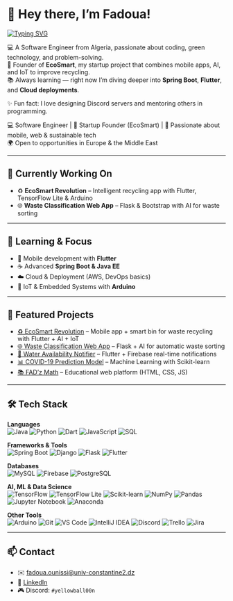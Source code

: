 # 👋 Hey there, I’m Fadoua!  

[![Typing SVG](https://readme-typing-svg.demolab.com/?lines=Software+Engineer;EcoSmart+Founder;Mobile+%26+Web+Developer;AI+%26+IoT+Enthusiast&size=25&color=36BCF7)](https://git.io/typing-svg)



💻 A Software Engineer from Algeria, passionate about coding, green technology, and problem-solving.  
🚀 Founder of **EcoSmart**, my startup project that combines mobile apps, AI, and IoT to improve recycling.  
📚 Always learning — right now I’m diving deeper into **Spring Boot**, **Flutter**, and **Cloud deployments**.  

✨ Fun fact: I love designing Discord servers and mentoring others in programming.  

💻 Software Engineer | 🚀 Startup Founder (EcoSmart) | 📱 Passionate about mobile, web & sustainable tech  
🌍 Open to opportunities in Europe & the Middle East  

---

## 🔭 Currently Working On
- ♻️ **EcoSmart Revolution** – Intelligent recycling app with Flutter, TensorFlow Lite & Arduino  
- 🌐 **Waste Classification Web App** – Flask & Bootstrap with AI for waste sorting  

---

## 🌱 Learning & Focus
- 📱 Mobile development with **Flutter**  
- ☕ Advanced **Spring Boot & Java EE**  
- ☁️ Cloud & Deployment (AWS, DevOps basics)  
- 🤖 IoT & Embedded Systems with **Arduino**  

---

## 🚀 Featured Projects
- [♻️ EcoSmart Revolution](#) – Mobile app + smart bin for waste recycling with Flutter + AI + IoT  
- [🌐 Waste Classification Web App](#) – Flask + AI for automatic waste sorting  
- [📱 Water Availability Notifier](#) – Flutter + Firebase real-time notifications  
- [📊 COVID-19 Prediction Model](#) – Machine Learning with Scikit-learn  
- [📚 FAD’z Math](#) – Educational web platform (HTML, CSS, JS)  

---

## 🛠️ Tech Stack

**Languages**  
![Java](https://img.shields.io/badge/Java-ED8B00?style=for-the-badge&logo=openjdk&logoColor=white)
![Python](https://img.shields.io/badge/Python-3776AB?style=for-the-badge&logo=python&logoColor=white)
![Dart](https://img.shields.io/badge/Dart-0175C2?style=for-the-badge&logo=dart&logoColor=white)
![JavaScript](https://img.shields.io/badge/JavaScript-F7DF1E?style=for-the-badge&logo=javascript&logoColor=black)
![SQL](https://img.shields.io/badge/SQL-003B57?style=for-the-badge&logo=postgresql&logoColor=white)

**Frameworks & Tools**  
![Spring Boot](https://img.shields.io/badge/Spring%20Boot-6DB33F?style=for-the-badge&logo=springboot&logoColor=white)
![Django](https://img.shields.io/badge/Django-092E20?style=for-the-badge&logo=django&logoColor=white)
![Flask](https://img.shields.io/badge/Flask-000000?style=for-the-badge&logo=flask&logoColor=white)
![Flutter](https://img.shields.io/badge/Flutter-02569B?style=for-the-badge&logo=flutter&logoColor=white)

**Databases**  
![MySQL](https://img.shields.io/badge/MySQL-4479A1?style=for-the-badge&logo=mysql&logoColor=white)
![Firebase](https://img.shields.io/badge/Firebase-FFCA28?style=for-the-badge&logo=firebase&logoColor=black)
![PostgreSQL](https://img.shields.io/badge/PostgreSQL-336791?style=for-the-badge&logo=postgresql&logoColor=white)

**AI, ML & Data Science**  
![TensorFlow](https://img.shields.io/badge/TensorFlow-FF6F00?style=for-the-badge&logo=tensorflow&logoColor=white)
![TensorFlow Lite](https://img.shields.io/badge/TensorFlow%20Lite-FF6F00?style=for-the-badge&logo=tensorflow&logoColor=white)
![Scikit-learn](https://img.shields.io/badge/Scikit--learn-F7931E?style=for-the-badge&logo=scikit-learn&logoColor=white)
![NumPy](https://img.shields.io/badge/NumPy-013243?style=for-the-badge&logo=numpy&logoColor=white)
![Pandas](https://img.shields.io/badge/Pandas-150458?style=for-the-badge&logo=pandas&logoColor=white)
![Jupyter Notebook](https://img.shields.io/badge/Jupyter-F37626?style=for-the-badge&logo=jupyter&logoColor=white)
![Anaconda](https://img.shields.io/badge/Anaconda-44A833?style=for-the-badge&logo=anaconda&logoColor=white)

**Other Tools**  
![Arduino](https://img.shields.io/badge/Arduino-00979D?style=for-the-badge&logo=arduino&logoColor=white)
![Git](https://img.shields.io/badge/Git-F05032?style=for-the-badge&logo=git&logoColor=white)
![VS Code](https://img.shields.io/badge/VS%20Code-007ACC?style=for-the-badge&logo=visualstudiocode&logoColor=white)
![IntelliJ IDEA](https://img.shields.io/badge/IntelliJ-000000?style=for-the-badge&logo=intellijidea&logoColor=white)
![Discord](https://img.shields.io/badge/Discord%20Server%20Designer-5865F2?style=for-the-badge&logo=discord&logoColor=white)
![Trello](https://img.shields.io/badge/Trello-0052CC?style=for-the-badge&logo=trello&logoColor=white)
![Jira](https://img.shields.io/badge/Jira-0052CC?style=for-the-badge&logo=jira&logoColor=white)

---

## 📫 Contact
- ✉️ [fadoua.ounissi@univ-constantine2.dz](mailto:fadoua.ounissi@univ-constantine2.dz)  
- 🔗 [LinkedIn](https://www.linkedin.com/in/ounissi-fadoua-a138b2381/)  
- 🎮 Discord: `#yellowball00n`  
